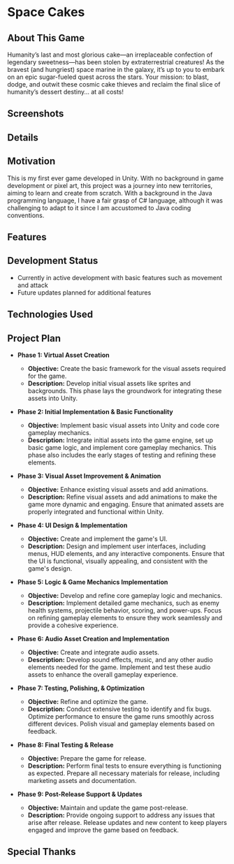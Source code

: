 # Space Cakes

## About This Game
Humanity’s last and most glorious cake—an irreplaceable confection of legendary sweetness—has been stolen by extraterrestrial creatures! As the bravest (and hungriest) space marine in the galaxy, it’s up to you to embark on an epic sugar-fueled quest across the stars. Your mission: to blast, dodge, and outwit these cosmic cake thieves and reclaim the final slice of humanity’s dessert destiny… at all costs!

## Screenshots
<!-- Include some screenshots of the game here or include it in the about this game section -->

## Details
<!-- Add specific details about the game here, such as the game's mechanics, level design, or unique elements. Also, include that it is inspired by the 1979 NES game called Galaxian -->

## Motivation
This is my first ever game developed in Unity. With no background in game development or pixel art, this project was a journey into new territories, aiming to learn and create from scratch. With a background in the Java programming language, I have a fair grasp of C# language, although it was challenging to adapt to it since I am accustomed to Java coding conventions.

## Features
<!-- List the key features of the game such as engaging gameplay or exciting power-ups and upgrades -->

## Development Status
- Currently in active development with basic features such as movement and attack
- Future updates planned for additional features

## Technologies Used
<!-- List the technologies and tools used in the development of the game here -->

## Project Plan

- **Phase 1: Virtual Asset Creation**
   - **Objective:** Create the basic framework for the visual assets required for the game.
   - **Description:** Develop initial visual assets like sprites and backgrounds. This phase lays the groundwork for integrating these assets into Unity.

- **Phase 2: Initial Implementation & Basic Functionality**
   - **Objective:** Implement basic visual assets into Unity and code core gameplay mechanics.
   - **Description:** Integrate initial assets into the game engine, set up basic game logic, and implement core gameplay mechanics. This phase also includes the early stages of testing and refining these elements.

- **Phase 3: Visual Asset Improvement & Animation**
   - **Objective:** Enhance existing visual assets and add animations.
   - **Description:** Refine visual assets and add animations to make the game more dynamic and engaging. Ensure that animated assets are properly integrated and functional within Unity.

- **Phase 4: UI Design & Implementation**
   - **Objective:** Create and implement the game's UI.
   - **Description:** Design and implement user interfaces, including menus, HUD elements, and any interactive components. Ensure that the UI is functional, visually appealing, and consistent with the game's design.

- **Phase 5: Logic & Game Mechanics Implementation**
   - **Objective:** Develop and refine core gameplay logic and mechanics.
   - **Description:** Implement detailed game mechanics, such as enemy health systems, projectile behavior, scoring, and power-ups. Focus on refining gameplay elements to ensure they work seamlessly and provide a cohesive experience.

- **Phase 6: Audio Asset Creation and Implementation**
   - **Objective:** Create and integrate audio assets.
   - **Description:** Develop sound effects, music, and any other audio elements needed for the game. Implement and test these audio assets to enhance the overall gameplay experience.

- **Phase 7: Testing, Polishing, & Optimization**
   - **Objective:** Refine and optimize the game.
   - **Description:** Conduct extensive testing to identify and fix bugs. Optimize performance to ensure the game runs smoothly across different devices. Polish visual and gameplay elements based on feedback.

- **Phase 8: Final Testing & Release**
   - **Objective:** Prepare the game for release.
   - **Description:** Perform final tests to ensure everything is functioning as expected. Prepare all necessary materials for release, including marketing assets and documentation.

- **Phase 9: Post-Release Support & Updates**
   - **Objective:** Maintain and update the game post-release.
   - **Description:** Provide ongoing support to address any issues that arise after release. Release updates and new content to keep players engaged and improve the game based on feedback.

## Special Thanks
